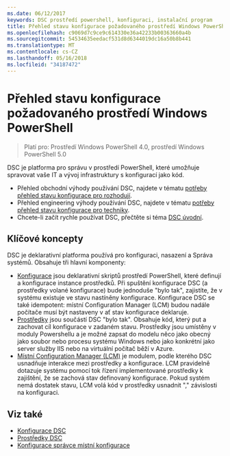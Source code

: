 ```yaml
---
ms.date: 06/12/2017
keywords: DSC prostředí powershell, konfiguraci, instalační program
title: Přehled stavu konfigurace požadovaného prostředí Windows PowerShell
ms.openlocfilehash: c9069d7c9ce9c614330e36a42233b00363660a4b
ms.sourcegitcommit: 54534635eedacf531d8d6344019dc16a50b8b441
ms.translationtype: MT
ms.contentlocale: cs-CZ
ms.lasthandoff: 05/16/2018
ms.locfileid: "34187472"
---
```

# <a name="windows-powershell-desired-state-configuration-overview"></a>Přehled stavu konfigurace požadovaného prostředí Windows PowerShell

> Platí pro: Prostředí Windows PowerShell 4.0, prostředí Windows PowerShell 5.0

DSC je platforma pro správu v prostředí PowerShell, které umožňuje spravovat vaše IT a vývoj infrastruktury s konfigurací jako kód.

- Přehled obchodní výhody používání DSC, najdete v tématu [potřeby přehled stavu konfigurace pro rozhodují](decisionMaker.md).
- Přehled engineering výhody používání DSC, najdete v tématu [potřeby přehled stavu konfigurace pro techniky](DscForEngineers.md).
- Chcete-li začít rychle používat DSC, přečtěte si téma [DSC úvodní](quickStart.md).

## <a name="key-concepts"></a>Klíčové koncepty

DSC je deklarativní platforma používá pro konfiguraci, nasazení a Správa systémů. Obsahuje tři hlavní komponenty:

- [Konfigurace](configurations.md) jsou deklarativní skriptů prostředí PowerShell, které definují a konfigurace instance prostředků.
    Při spuštění konfigurace DSC (a prostředky volané konfigurace) bude jednoduše "bylo tak", zajistíte, že v systému existuje ve stavu nastíněny konfigurace.
    Konfigurace DSC se také idempotent: místní Configuration Manager (LCM) budou nadále počítače musí být nastaveny v ať stav konfigurace deklaruje.
- [Prostředky](resources.md) jsou součástí DSC "bylo tak". Obsahuje kód, který put a zachovat cíl konfigurace v zadaném stavu.
    Prostředky jsou umístěny v moduly Powershellu a je možné zapsat do modelu něco jako obecný jako soubor nebo procesu systému Windows nebo jako konkrétní jako server služby IIS nebo na virtuální počítač běží v Azure.
- [Místní Configuration Manager (LCM)](metaConfig.md) je modulem, podle kterého DSC usnadňuje interakce mezi prostředky a konfigurace.
    LCM pravidelně dotazuje systému pomocí tok řízení implementované prostředky k zajištění, že se zachová stav definovaný konfigurace.
    Pokud systém nemá dostatek stavu, LCM volá kód v prostředky usnadnit "," závislosti na konfiguraci.

## <a name="see-also"></a>Viz také

- [Konfigurace DSC](configurations.md)
- [Prostředky DSC](resources.md)
- [Konfigurace správce místní konfigurace](metaConfig.md)